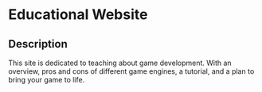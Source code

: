 # Educational Website
## Description
This site is dedicated to teaching about game development. With an overview, pros and cons of different game engines, a tutorial, and a plan to bring your game to life.
